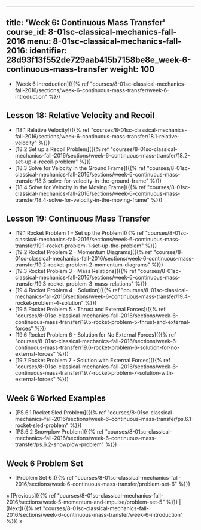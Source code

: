 ---
title: 'Week 6: Continuous Mass Transfer'
course_id: 8-01sc-classical-mechanics-fall-2016
menu:
  8-01sc-classical-mechanics-fall-2016:
    identifier: 28d93f13f552de729aab415b7158be8e_week-6-continuous-mass-transfer
    weight: 100
--------------------------------

*   [Week 6 Introduction]({{% ref "courses/8-01sc-classical-mechanics-fall-2016/sections/week-6-continuous-mass-transfer/week-6-introduction" %}})

Lesson 18: Relative Velocity and Recoil
---------------------------------------

*   [18.1 Relative Velocity]({{% ref "courses/8-01sc-classical-mechanics-fall-2016/sections/week-6-continuous-mass-transfer/18.1-relative-velocity" %}})
*   [18.2 Set up a Recoil Problem]({{% ref "courses/8-01sc-classical-mechanics-fall-2016/sections/week-6-continuous-mass-transfer/18.2-set-up-a-recoil-problem" %}})
*   [18.3 Solve for Velocity in the Ground Frame]({{% ref "courses/8-01sc-classical-mechanics-fall-2016/sections/week-6-continuous-mass-transfer/18.3-solve-for-velocity-in-the-ground-frame" %}})
*   [18.4 Solve for Velocity in the Moving Frame]({{% ref "courses/8-01sc-classical-mechanics-fall-2016/sections/week-6-continuous-mass-transfer/18.4-solve-for-velocity-in-the-moving-frame" %}})

Lesson 19: Continuous Mass Transfer
-----------------------------------

*   [19.1 Rocket Problem 1 - Set up the Problem]({{% ref "courses/8-01sc-classical-mechanics-fall-2016/sections/week-6-continuous-mass-transfer/19.1-rocket-problem-1-set-up-the-problem" %}})
*   [19.2 Rocket Problem 2 - Momentum Diagrams]({{% ref "courses/8-01sc-classical-mechanics-fall-2016/sections/week-6-continuous-mass-transfer/19.2-rocket-problem-2-momentum-diagrams" %}})
*   [19.3 Rocket Problem 3 - Mass Relations]({{% ref "courses/8-01sc-classical-mechanics-fall-2016/sections/week-6-continuous-mass-transfer/19.3-rocket-problem-3-mass-relations" %}})
*   [19.4 Rocket Problem 4 - Solution]({{% ref "courses/8-01sc-classical-mechanics-fall-2016/sections/week-6-continuous-mass-transfer/19.4-rocket-problem-4-solution" %}})
*   [19.5 Rocket Problem 5 - Thrust and External Forces]({{% ref "courses/8-01sc-classical-mechanics-fall-2016/sections/week-6-continuous-mass-transfer/19.5-rocket-problem-5-thrust-and-external-forces" %}})
*   [19.6 Rocket Problem 6 - Solution for No External Forces]({{% ref "courses/8-01sc-classical-mechanics-fall-2016/sections/week-6-continuous-mass-transfer/19.6-rocket-problem-6-solution-for-no-external-forces" %}})
*   [19.7 Rocket Problem 7 - Solution with External Forces]({{% ref "courses/8-01sc-classical-mechanics-fall-2016/sections/week-6-continuous-mass-transfer/19.7-rocket-problem-7-solution-with-external-forces" %}})

Week 6 Worked Examples
----------------------

*   [PS.6.1 Rocket Sled Problem]({{% ref "courses/8-01sc-classical-mechanics-fall-2016/sections/week-6-continuous-mass-transfer/ps.6.1-rocket-sled-problem" %}})
*   [PS.6.2 Snowplow Problem]({{% ref "courses/8-01sc-classical-mechanics-fall-2016/sections/week-6-continuous-mass-transfer/ps.6.2-snowplow-problem" %}})

Week 6 Problem Set
------------------

*   [Problem Set 6]({{% ref "courses/8-01sc-classical-mechanics-fall-2016/sections/week-6-continuous-mass-transfer/problem-set-6" %}})

« [Previous]({{% ref "courses/8-01sc-classical-mechanics-fall-2016/sections/week-5-momentum-and-impulse/problem-set-5" %}}) | [Next]({{% ref "courses/8-01sc-classical-mechanics-fall-2016/sections/week-6-continuous-mass-transfer/week-6-introduction" %}}) »